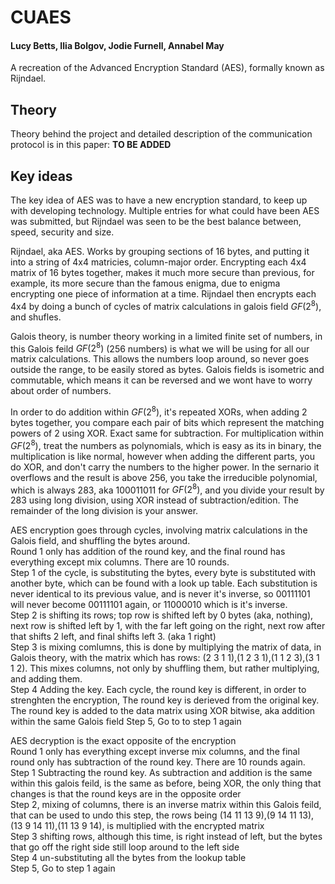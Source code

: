 # CUAES
#### Lucy Betts, Ilia Bolgov, Jodie Furnell, Annabel May
A recreation of the Advanced Encryption Standard (AES), formally known as Rijndael.

## Theory

Theory behind the project and detailed description of the communication protocol is in this paper: **TO BE ADDED**

## Key ideas

The key idea of AES was to have a new encryption standard, to keep up with developing technology. Multiple entries for what could have been AES was submitted, but Rijndael was seen to be the best balance between, speed, security and size.

Rijndael, aka AES. Works by grouping sections of 16 bytes, and putting it into a string of 4x4 matricies, column-major order. 
Encrypting each 4x4 matrix of 16 bytes together, makes it much more secure than previous, for example, its more secure than the famous enigma, due to enigma encrypting one piece of information at a time.
Rijndael then encrypts each 4x4 by doing a bunch of cycles of matrix calculations in galois field $GF(2^8)$, and shufles.

Galois theory, is number theory working in a limited finite set of numbers, in this Galois feild $GF(2^8)$ (256 numbers) is what we will be using for all our matrix calculations. 
This allows the numbers loop around, so never goes outside the range, to be easily stored as bytes. 
Galois fields is isometric and commutable, which means it can be reversed and we wont have to worry about order of numbers.

In order to do addition within $GF(2^8)$, it's repeated XORs, when adding 2 bytes together, you compare each pair of bits which represent the matching powers of 2 using XOR. Exact same for subtraction.
For multiplication within $GF(2^8)$, treat the numbers as polynomials, which is easy as its in binary, the multiplication is like normal, however when adding the different parts, you do XOR, and don't carry the numbers to the higher power. In the sernario it overflows and the result is above 256, you take the irreducible polynomial, which is always 283, aka 100011011 for $GF(2^8)$, and you divide your result by 283 using long division, using XOR instead of subtraction/edition. The remainder of the long division is your answer.

AES encryption goes through cycles, involving matrix calculations in the Galois field, and shuffling the bytes around.<br />
Round 1 only has addition of the round key, and the final round has everything except mix columns. There are 10 rounds.<br />
Step 1 of the cycle, is substituting the bytes, every byte is substituted with another byte, which can be found with a look up table. Each substitution is never identical to its previous value, and is never it's inverse, so 00111101 will never become 00111101 again, or 11000010 which is it's inverse.<br />
Step 2 is shifting its rows; top row is shifted left by 0 bytes (aka, nothing), next row is shifted left by 1, with the far left going on the right, next row after that shifts 2 left, and final shifts left 3. (aka 1 right)<br />
Step 3 is mixing comlumns, this is done by multiplying the matrix of data, in Galois theory, with the matrix which has rows: (2 3 1 1),(1 2 3 1),(1 1 2 3),(3 1 1 2). This mixes columns, not only by shuffling them, but rather multiplying, and adding them.<br />
Step 4 Adding the key. Each cycle, the round key is different, in order to strenghten the encryption, The round key is derieved from the original key. The round key is added to the data matrix using XOR bitwise, aka addition within the same Galois field
Step 5, Go to to step 1 again

AES decryption is the exact opposite of the encryption<br />
Round 1 only has everything except inverse mix columns, and the final round only has subtraction of the round key. There are 10 rounds again.<br />
Step 1 Subtracting the round key. As subtraction and addition is the same within this galois feild, is the same as before, being XOR, the only thing that changes is that the round keys are in the opposite order<br />
Step 2, mixing of columns, there is an inverse matrix within this Galois feild, that can be used to undo this step, the rows being (14 11 13 9),(9 14 11 13),(13 9 14 11),(11 13 9 14), is multiplied with the encrypted matrix<br />
Step 3 shifting rows, although this time, is right instead of left, but the bytes that go off the right side still loop around to the left side<br />
Step 4 un-substituting all the bytes from the lookup table<br />
Step 5, Go to step 1 again


